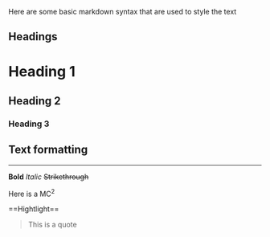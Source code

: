 Here are some basic markdown syntax that are used to style the text

## Headings

# Heading 1
## Heading 2
### Heading 3

## Text formatting
---

**Bold**
*Italic*
~~Strikethrough~~

Here is a MC<sup>2</sup>

==Hightlight==

>This is a quote


